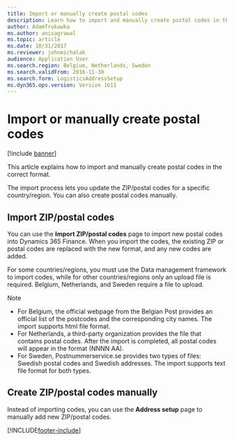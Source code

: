 ```yaml
---
title: Import or manually create postal codes
description: Learn how to import and manually create postal codes in the correct format. The import process lets you update the ZIP/postal codes for a specific country/region.
author: AdamTrukawka
ms.author: anisagrawal
ms.topic: article
ms.date: 10/31/2017
ms.reviewer: johnmichalak
audience: Application User
ms.search.region: Belgium, Netherlands, Sweden
ms.search.validFrom: 2016-11-30
ms.search.form: LogisticsAddressSetup
ms.dyn365.ops.version: Version 1611
---
```


# Import or manually create postal codes

[!include [banner](../../includes/banner.md)]

This article explains how to import and manually create postal codes in the correct format. 

The import process lets you update the ZIP/postal codes for a specific country/region. You can also create postal codes manually.

## Import ZIP/postal codes
You can use the **Import ZIP/postal codes** page to import new postal codes into Dynamics 365 Finance. When you import the codes, the existing ZIP or postal codes are replaced with the new format, and any new codes are added.

For some countries/regions, you must use the Data management framework to import codes, while for other countries/regions only an upload file is required. Belgium, Netherlands, and Sweden require a file to upload.

> [!NOTE]
> -   For Belgium, the official webpage from the Belgian Post provides an official list of the postcodes and the corresponding city names. The import supports html file format.
> -   For Netherlands, a third-party organization provides the file that contains postal codes. After the import is completed, all postal codes will appear in the format (NNNN AA).
> -   For Sweden, Postnummerservice.se provides two types of files: Swedish postal codes and Swedish addresses. The import supports text file format for both types.


## Create ZIP/postal codes manually
Instead of importing codes, you can use the **Address setup** page to manually add new ZIP/postal codes.




[!INCLUDE[footer-include](../../../includes/footer-banner.md)]
